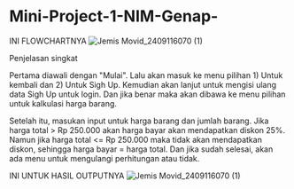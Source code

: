 # Mini-Project-1-NIM-Genap-

INI FLOWCHARTNYA
![Jemis Movid_2409116070 (1)](https://github.com/user-attachments/assets/99663025-fe80-469e-8cc1-ff624e019888)

Penjelasan singkat

Pertama diawali dengan "Mulai". Lalu akan masuk ke menu pilihan 1) Untuk kembali dan 2) Untuk Sigh Up. Kemudian akan lanjut untuk mengisi ulang data Sigh Up untuk login. Dan jika benar maka akan dibawa ke menu pilihan untuk kalkulasi harga barang.

Setelah itu, masukan input untuk harga barang dan jumlah barang. Jika harga total > Rp 250.000 akan harga bayar akan mendapatkan diskon 25%. Namun jika harga total <= Rp 250.000 maka tidak akan mendapatkan diskon, sehingga harga bayar = harga total.
Dan jika sudah selesai, akan ada menu untuk mengulangi perhitungan atau tidak.

INI UNTUK HASIL OUTPUTNYA
![Jemis Movid_2409116070 (1)](https://github.com/user-attachments/assets/6c78904c-e400-4157-85aa-30dddca8f925)
